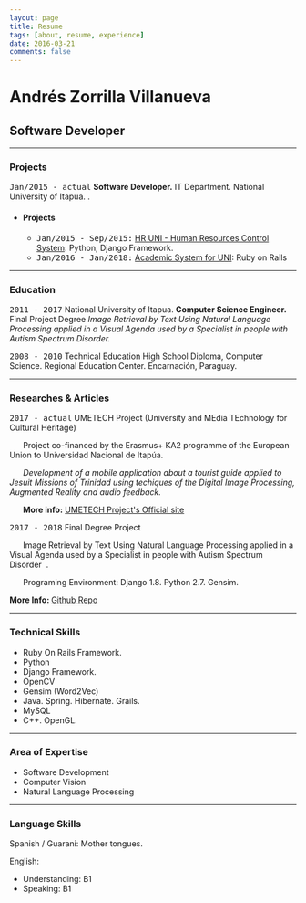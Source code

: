 ```yaml
---
layout: page
title: Resume
tags: [about, resume, experience]
date: 2016-03-21
comments: false
---
```



# Andrés Zorrilla Villanueva
## Software Developer

<hr>

### Projects
<kbd>Jan/2015 - actual</kbd>  <strong>Software Developer.</strong> IT Department. National University of Itapua.
.
* #### Projects
	* <kbd>Jan/2015 - Sep/2015:</kbd> <a href="#" _target="blank">HR UNI - Human Resources Control System</a>: Python, Django Framework.
	* <kbd>Jan/2016 - Jan/2018:</kbd> <a href="#" _target="blank">Academic System for UNI</a>: Ruby on Rails


<hr>

### Education

<kbd>2011 - 2017</kbd> National University of Itapua.  <strong>Computer Science Engineer.</strong>
Final Project Degree <i>Image Retrieval by Text Using Natural Language Processing applied in a Visual Agenda used by a Specialist in people with Autism Spectrum Disorder.</i>

<kbd>2008 - 2010</kbd> Technical Education High School Diploma, Computer Science. Regional Education Center. Encarnación, Paraguay.

<hr>

### Researches & Articles

<kbd>2017 - actual</kbd>
UMETECH Project (University and MEdia TEchnology for Cultural Heritage) 

&nbsp;&nbsp;&nbsp;&nbsp;&nbsp;&nbsp;Project co-financed by the Erasmus+ KA2 programme of the European Union to Universidad Nacional de Itapúa.

&nbsp;&nbsp;&nbsp;&nbsp;&nbsp;&nbsp;<i>Development of a mobile application about a tourist guide applied to Jesuit Missions of Trinidad using techiques of the Digital Image Processing, Augmented Reality and audio feedback.</i>

&nbsp;&nbsp;&nbsp;&nbsp;&nbsp;&nbsp;<b>More info:</b> ​ <a href="http://umetech.uni.edu.py/proyecto​/">UMETECH Project's Official site <i class="fa fa-arrow-right"></i></a>


<kbd>2017 - 2018</kbd> Final Degree Project

&nbsp;&nbsp;&nbsp;&nbsp;&nbsp;&nbsp;Image Retrieval by Text Using Natural Language Processing applied in a Visual Agenda used by a Specialist in people with Autism Spectrum Disorder ​ .

&nbsp;&nbsp;&nbsp;&nbsp;&nbsp;&nbsp;Programing Environment:​ Django 1.8. Python 2.7. Gensim.

<b>More Info: </b> <a href="https://github.com/andreszorrilla/oikoitea">Github Repo</a>

<hr>

### Technical Skills

* Ruby On Rails Framework.
* Python
* Django Framework.
* OpenCV
* Gensim (Word2Vec)
* Java. Spring. Hibernate. Grails.
* MySQL
* C++. OpenGL.

<hr>

### Area of Expertise
* Software Development
* Computer Vision
* Natural Language Processing

<hr>

### Language Skills 
Spanish / Guarani: Mother tongues.

English:
* Understanding: B1
* Speaking: B1



